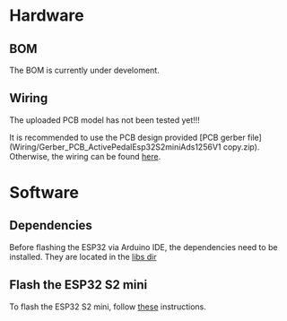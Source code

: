 
# Hardware

## BOM

The BOM is currently under develoment.


## Wiring
The uploaded PCB model has not been tested yet!!!

It is recommended to use the PCB design provided [PCB gerber file](Wiring/Gerber_PCB_ActivePedalEsp32S2miniAds1256V1 copy.zip). 
Otherwise, the wiring can be found [here](../Wiring/Schematic_ActivePedalEsp32S2miniAds1256V1_2023-05-28.png). 



# Software
## Dependencies
Before flashing the ESP32 via Arduino IDE, the dependencies need to be installed. They are located in the [libs dir](../Arduino/Esp32_S2/libs)

## Flash the ESP32 S2 mini
To flash the ESP32 S2 mini, follow [these](https://www.wemos.cc/en/latest/tutorials/s2/get_started_with_arduino_s2.html) instructions.




